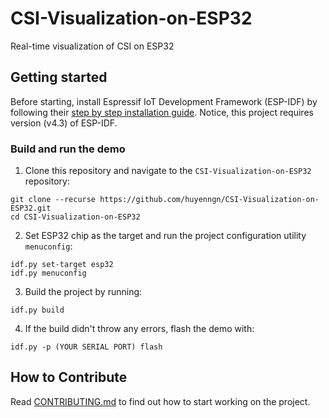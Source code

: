 # CSI-Visualization-on-ESP32
Real-time visualization of CSI on ESP32

## Getting started
Before starting, install Espressif IoT Development Framework (ESP-IDF) by following their [step by step installation guide](https://docs.espressif.com/projects/esp-idf/en/v4.3/esp32/get-started/index.html#installation-step-by-step). Notice, this project requires version (v4.3) of ESP-IDF.

### Build and run the demo
1. Clone this repository and navigate to the `CSI-Visualization-on-ESP32` repository:

```
git clone --recurse https://github.com/huyenngn/CSI-Visualization-on-ESP32.git
cd CSI-Visualization-on-ESP32

```

2. Set ESP32 chip as the target and run the project configuration utility `menuconfig`:
```
idf.py set-target esp32
idf.py menuconfig
```

3. Build the project by running:
```
idf.py build
```

4. If the build didn't throw any errors, flash the demo with:
```
idf.py -p (YOUR SERIAL PORT) flash
```

## How to Contribute
Read [CONTRIBUTING.md](CONTRIBUTING.md) to find out how to start working on the project.
